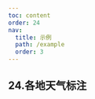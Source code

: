 ```yaml
---
toc: content
order: 24
nav:
  title: 示例
  path: /example
  order: 3
---
```


## 24.各地天气标注

<code src= './iconFontLayer/index.tsx' compact="true" defaultShowCode></code>

